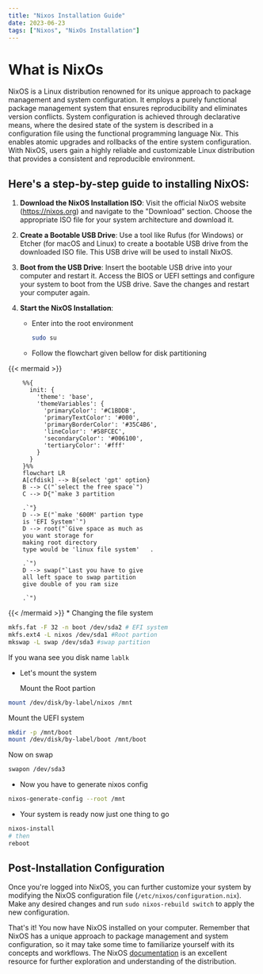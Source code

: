 ```yaml
---
title: "Nixos Installation Guide"
date: 2023-06-23
tags: ["Nixos", "NixOs Installation"]
---
```

# What is NixOs 
NixOS is a Linux distribution renowned for its unique approach to package management and system configuration. It employs a purely functional package management system that ensures reproducibility and eliminates version conflicts. System configuration is achieved through declarative means, where the desired state of the system is described in a configuration file using the functional programming language Nix. This enables atomic upgrades and rollbacks of the entire system configuration. With NixOS, users gain a highly reliable and customizable Linux distribution that provides a consistent and reproducible environment.

## Here's a step-by-step guide to installing NixOS:

1. **Download the NixOS Installation ISO**: Visit the official NixOS website (https://nixos.org) and navigate to the "Download" section. Choose the appropriate ISO file for your system architecture and download it.

2. **Create a Bootable USB Drive**: Use a tool like Rufus (for Windows) or Etcher (for macOS and Linux) to create a bootable USB drive from the downloaded ISO file. This USB drive will be used to install NixOS.

3. **Boot from the USB Drive**: Insert the bootable USB drive into your computer and restart it. Access the BIOS or UEFI settings and configure your system to boot from the USB drive. Save the changes and restart your computer again.

4. **Start the NixOS Installation**:
    * Enter into the root environment
        ```bash
        sudo su
        ```
    * Follow the flowchart given bellow for disk partitioning

{{< mermaid >}}
                
        %%{
          init: {
            'theme': 'base',
            'themeVariables': {
              'primaryColor': '#C1BDDB',
              'primaryTextColor': '#000',
              'primaryBorderColor': '#35C4B6',
              'lineColor': '#58FCEC',
              'secondaryColor': '#006100',
              'tertiaryColor': '#fff'
            }
          }
        }%%
        flowchart LR
        A[cfdisk] --> B{select 'gpt' option}    
        B --> C("`select the free space`")    
        C --> D{"`make 3 partition

        .`"}
        D --> E("`make '600M' partion type 
        is 'EFI System'`")
        D --> root("`Give space as much as 
        you want storage for 
        making root directory 
        type would be 'linux file system'   .

        .`")
        D --> swap("`Last you have to give 
        all left space to swap partition 
        give double of you ram size

        .`")
{{< /mermaid >}}
    * Changing the file system
```bash
mkfs.fat -F 32 -n boot /dev/sda2 # EFI system
mkfs.ext4 -L nixos /dev/sda1 #Root partion 
mkswap -L swap /dev/sda3 #swap partition
```
If you wana see you disk name `lablk`
* Let's mount the system

   Mount the Root partion
```bash
mount /dev/disk/by-label/nixos /mnt 
```
   Mount the UEFI system
```bash
mkdir -p /mnt/boot
mount /dev/disk/by-label/boot /mnt/boot
```
   Now on swap
```bash
swapon /dev/sda3
```
   * Now you have to generate nixos config 
```bash
nixos-generate-config --root /mnt
```
 * Your system is ready now just one thing to go
```bash
nixos-install
# then
reboot
```

## Post-Installation Configuration 
Once you're logged into NixOS, you can further customize your system by modifying the NixOS configuration file (`/etc/nixos/configuration.nix`). Make any desired changes and run `sudo nixos-rebuild switch` to apply the new configuration.


That's it! You now have NixOS installed on your computer. Remember that NixOS has a unique approach to package management and system configuration, so it may take some time to familiarize yourself with its concepts and workflows. The NixOS [documentation](https://nixos.org/manual/nixos/stable) is an excellent resource for further exploration and understanding of the distribution.



